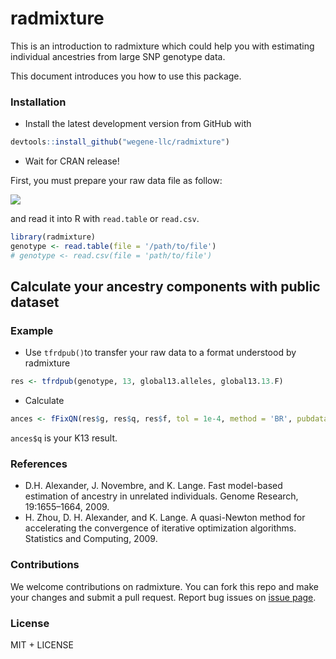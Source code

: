 # radmixture

This is an introduction to radmixture which could help you with estimating individual ancestries from large SNP genotype data. 

This document introduces you how to use this package. 

### Installation

- Install the latest development version from GitHub with
```r
devtools::install_github("wegene-llc/radmixture")
```
- Wait for CRAN release!

First, you must prepare your raw data file as follow:

![](https://cloud.githubusercontent.com/assets/18478302/22725657/b4abd21a-ee09-11e6-9ef8-a4092be538e8.png)

and read it into R with `read.table` or `read.csv`.

```r
library(radmixture)
genotype <- read.table(file = '/path/to/file')
# genotype <- read.csv(file = 'path/to/file')
```

## Calculate your ancestry components with public dataset

### Example

- Use `tfrdpub()`to transfer your raw data to a format understood by radmixture

```r
res <- tfrdpub(genotype, 13, global13.alleles, global13.13.F)
```

- Calculate

```r
ances <- fFixQN(res$g, res$q, res$f, tol = 1e-4, method = 'BR', pubdata = "K13")
```
`ances$q` is your K13 result.

### References

- D.H. Alexander, J. Novembre, and K. Lange. Fast model-based estimation of ancestry in unrelated individuals. Genome Research, 19:1655–1664, 2009.
- H. Zhou, D. H. Alexander, and K.  Lange. A quasi-Newton method for accelerating the convergence of iterative optimization algorithms. Statistics and Computing, 2009.

### Contributions
We welcome contributions on radmixture. You can fork this repo and make your changes and submit a pull request.
Report bug issues on [issue page](https://github.com/wegene-llc/radmixture/issues).

### License

MIT + LICENSE
